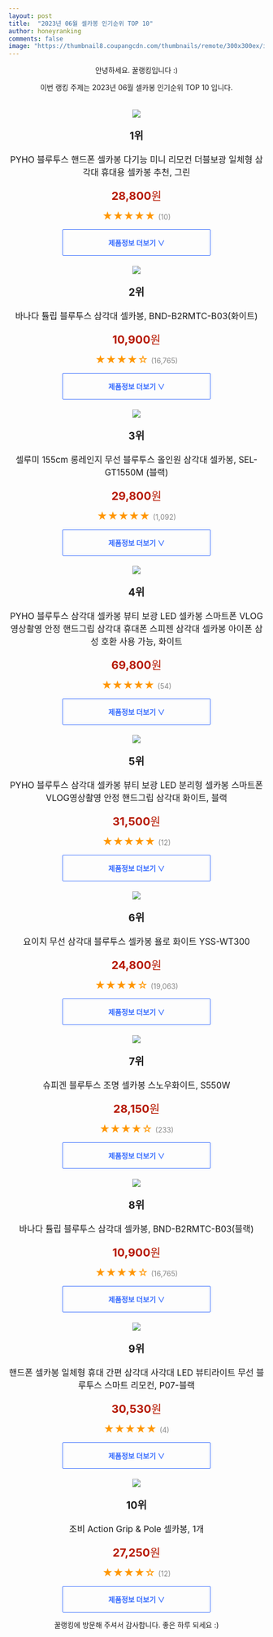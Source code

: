 ```yaml
---
layout: post
title:  "2023년 06월 셀카봉 인기순위 TOP 10"
author: honeyranking
comments: false
image: "https://thumbnail8.coupangcdn.com/thumbnails/remote/300x300ex/image/vendor_inventory/d6ad/4d1b82b76b4aaced7e51fa0863e9df35d5d0b5e347f0840c53534e642bdd.jpg"
---
```

<p style="text-align: center;">안녕하세요. 꿀랭킹입니다 :)</p>
<p style="text-align: center;">이번 랭킹 주제는 2023년 06월 셀카봉 인기순위 TOP 10 입니다.</p><center><img src="https://thumbnail8.coupangcdn.com/thumbnails/remote/300x300ex/image/vendor_inventory/d6ad/4d1b82b76b4aaced7e51fa0863e9df35d5d0b5e347f0840c53534e642bdd.jpg" style="margin-top:20px" /></center><p style="text-align: center; font-size: 20px"><b>1위</b></p><p style="text-align: center; font-size: 17px">PYHO 블루투스 핸드폰 셀카봉 다기능 미니 리모컨 더블보광 일체형 삼각대 휴대용 셀카봉 추천, 그린</p><p style="text-align: center;"><span style="color: #b61800; font-size: 22px;"><b>28,800</b>원</span></p><p style="text-align: center;"><span style="color: #ff9600; font-size: 20px;">★★★★★ </span><span style="color: #878787;">(10)</span></p><center><a href="https://link.coupang.com/a/1Nzdr"><div style="font-size: 14px; display: inline-block; padding: 15px 90px; color: #346aff; border-radius: 2px; border: 1px solid #346aff; cursor: pointer;"><b>제품정보 더보기 &or;</b></div></a></center><center><img src="https://thumbnail8.coupangcdn.com/thumbnails/remote/300x300ex/image/retail/images/8932057956378369-238ad80e-3c3e-42e0-920e-2894cf984460.jpg" style="margin-top:20px" /></center><p style="text-align: center; font-size: 20px"><b>2위</b></p><p style="text-align: center; font-size: 17px">바나다 튤립 블루투스 삼각대 셀카봉, BND-B2RMTC-B03(화이트)</p><p style="text-align: center;"><span style="color: #b61800; font-size: 22px;"><b>10,900</b>원</span></p><p style="text-align: center;"><span style="color: #ff9600; font-size: 20px;">★★★★☆ </span><span style="color: #878787;">(16,765)</span></p><center><a href="https://link.coupang.com/a/1Nzds"><div style="font-size: 14px; display: inline-block; padding: 15px 90px; color: #346aff; border-radius: 2px; border: 1px solid #346aff; cursor: pointer;"><b>제품정보 더보기 &or;</b></div></a></center><center><img src="https://thumbnail10.coupangcdn.com/thumbnails/remote/300x300ex/image/retail/images/4693357439525418-f6f6738f-46c0-44fa-a7fa-19bd892b5643.jpg" style="margin-top:20px" /></center><p style="text-align: center; font-size: 20px"><b>3위</b></p><p style="text-align: center; font-size: 17px">셀루미 155cm 롱레인지 무선 블루투스 올인원 삼각대 셀카봉, SEL-GT1550M (블랙)</p><p style="text-align: center;"><span style="color: #b61800; font-size: 22px;"><b>29,800</b>원</span></p><p style="text-align: center;"><span style="color: #ff9600; font-size: 20px;">★★★★★ </span><span style="color: #878787;">(1,092)</span></p><center><a href="https://link.coupang.com/a/1Nzdt"><div style="font-size: 14px; display: inline-block; padding: 15px 90px; color: #346aff; border-radius: 2px; border: 1px solid #346aff; cursor: pointer;"><b>제품정보 더보기 &or;</b></div></a></center><center><img src="https://thumbnail10.coupangcdn.com/thumbnails/remote/300x300ex/image/vendor_inventory/6c22/ad7f3801bac9f5963862e09bf962be9fda752403d6f93119e9e467207191.jpg" style="margin-top:20px" /></center><p style="text-align: center; font-size: 20px"><b>4위</b></p><p style="text-align: center; font-size: 17px">PYHO 블루투스 삼각대 셀카봉 뷰티 보광 LED 셀카봉 스마트폰 VLOG영상촬영 안정 핸드그립 삼각대 휴대폰 스피젠 삼각대 셀카봉 아이폰 삼성 호환 사용 가능, 화이트</p><p style="text-align: center;"><span style="color: #b61800; font-size: 22px;"><b>69,800</b>원</span></p><p style="text-align: center;"><span style="color: #ff9600; font-size: 20px;">★★★★★ </span><span style="color: #878787;">(54)</span></p><center><a href="https://link.coupang.com/a/1Nzdu"><div style="font-size: 14px; display: inline-block; padding: 15px 90px; color: #346aff; border-radius: 2px; border: 1px solid #346aff; cursor: pointer;"><b>제품정보 더보기 &or;</b></div></a></center><center><img src="https://thumbnail10.coupangcdn.com/thumbnails/remote/300x300ex/image/vendor_inventory/75d4/08c472910527f3804d2d2c41defd986295dff5cbce64f1c01ece7b251f6d.jpg" style="margin-top:20px" /></center><p style="text-align: center; font-size: 20px"><b>5위</b></p><p style="text-align: center; font-size: 17px">PYHO 블루투스 삼각대 셀카봉 뷰티 보광 LED 분리형 셀카봉 스마트폰 VLOG영상촬영 안정 핸드그립 삼각대 화이트, 블랙</p><p style="text-align: center;"><span style="color: #b61800; font-size: 22px;"><b>31,500</b>원</span></p><p style="text-align: center;"><span style="color: #ff9600; font-size: 20px;">★★★★★ </span><span style="color: #878787;">(12)</span></p><center><a href="https://link.coupang.com/a/1Nzdv"><div style="font-size: 14px; display: inline-block; padding: 15px 90px; color: #346aff; border-radius: 2px; border: 1px solid #346aff; cursor: pointer;"><b>제품정보 더보기 &or;</b></div></a></center><center><img src="https://thumbnail10.coupangcdn.com/thumbnails/remote/300x300ex/image/vendor_inventory/images/2018/06/20/9/4/e02d0fe1-8472-4369-b6a9-23a7e9e1e8bd.jpg" style="margin-top:20px" /></center><p style="text-align: center; font-size: 20px"><b>6위</b></p><p style="text-align: center; font-size: 17px">요이치 무선 삼각대 블루투스 셀카봉 욜로 화이트 YSS-WT300</p><p style="text-align: center;"><span style="color: #b61800; font-size: 22px;"><b>24,800</b>원</span></p><p style="text-align: center;"><span style="color: #ff9600; font-size: 20px;">★★★★☆ </span><span style="color: #878787;">(19,063)</span></p><center><a href="https://link.coupang.com/a/1Nzdw"><div style="font-size: 14px; display: inline-block; padding: 15px 90px; color: #346aff; border-radius: 2px; border: 1px solid #346aff; cursor: pointer;"><b>제품정보 더보기 &or;</b></div></a></center><center><img src="https://thumbnail10.coupangcdn.com/thumbnails/remote/300x300ex/image/retail/images/2020/05/28/19/6/725821cb-916c-4fe3-bf1e-7eed6b19b0e6.jpg" style="margin-top:20px" /></center><p style="text-align: center; font-size: 20px"><b>7위</b></p><p style="text-align: center; font-size: 17px">슈피겐 블루투스 조명 셀카봉 스노우화이트, S550W</p><p style="text-align: center;"><span style="color: #b61800; font-size: 22px;"><b>28,150</b>원</span></p><p style="text-align: center;"><span style="color: #ff9600; font-size: 20px;">★★★★☆ </span><span style="color: #878787;">(233)</span></p><center><a href="https://link.coupang.com/a/1Nzdx"><div style="font-size: 14px; display: inline-block; padding: 15px 90px; color: #346aff; border-radius: 2px; border: 1px solid #346aff; cursor: pointer;"><b>제품정보 더보기 &or;</b></div></a></center><center><img src="https://thumbnail10.coupangcdn.com/thumbnails/remote/300x300ex/image/retail/images/1422419642772047-8210eeb0-8e6d-443d-9058-1a9596852b34.jpg" style="margin-top:20px" /></center><p style="text-align: center; font-size: 20px"><b>8위</b></p><p style="text-align: center; font-size: 17px">바나다 튤립 블루투스 삼각대 셀카봉, BND-B2RMTC-B03(블랙)</p><p style="text-align: center;"><span style="color: #b61800; font-size: 22px;"><b>10,900</b>원</span></p><p style="text-align: center;"><span style="color: #ff9600; font-size: 20px;">★★★★☆ </span><span style="color: #878787;">(16,765)</span></p><center><a href="https://link.coupang.com/a/1Nzdy"><div style="font-size: 14px; display: inline-block; padding: 15px 90px; color: #346aff; border-radius: 2px; border: 1px solid #346aff; cursor: pointer;"><b>제품정보 더보기 &or;</b></div></a></center><center><img src="https://thumbnail9.coupangcdn.com/thumbnails/remote/300x300ex/image/vendor_inventory/75a0/a063ee89aa2c4a30bbfcf76731ec93306578d31a4c1b4609cabcf94b7df7.png" style="margin-top:20px" /></center><p style="text-align: center; font-size: 20px"><b>9위</b></p><p style="text-align: center; font-size: 17px">핸드폰 셀카봉 일체형 휴대 간편 삼각대 사각대 LED 뷰티라이트 무선 블루투스 스마트 리모컨, P07-블랙</p><p style="text-align: center;"><span style="color: #b61800; font-size: 22px;"><b>30,530</b>원</span></p><p style="text-align: center;"><span style="color: #ff9600; font-size: 20px;">★★★★★ </span><span style="color: #878787;">(4)</span></p><center><a href="https://link.coupang.com/a/1Nzdz"><div style="font-size: 14px; display: inline-block; padding: 15px 90px; color: #346aff; border-radius: 2px; border: 1px solid #346aff; cursor: pointer;"><b>제품정보 더보기 &or;</b></div></a></center><center><img src="https://thumbnail9.coupangcdn.com/thumbnails/remote/300x300ex/image/retail/images/2017/07/14/16/9/6d431083-61c0-4641-a73d-9ea1cdcbe2eb.jpg" style="margin-top:20px" /></center><p style="text-align: center; font-size: 20px"><b>10위</b></p><p style="text-align: center; font-size: 17px">조비 Action Grip & Pole 셀카봉, 1개</p><p style="text-align: center;"><span style="color: #b61800; font-size: 22px;"><b>27,250</b>원</span></p><p style="text-align: center;"><span style="color: #ff9600; font-size: 20px;">★★★★☆ </span><span style="color: #878787;">(12)</span></p><center><a href="https://link.coupang.com/a/1NzdA"><div style="font-size: 14px; display: inline-block; padding: 15px 90px; color: #346aff; border-radius: 2px; border: 1px solid #346aff; cursor: pointer;"><b>제품정보 더보기 &or;</b></div></a></center><p style="text-align: center;">꿀랭킹에 방문해 주셔서 감사합니다. 좋은 하루 되세요 :)</p>